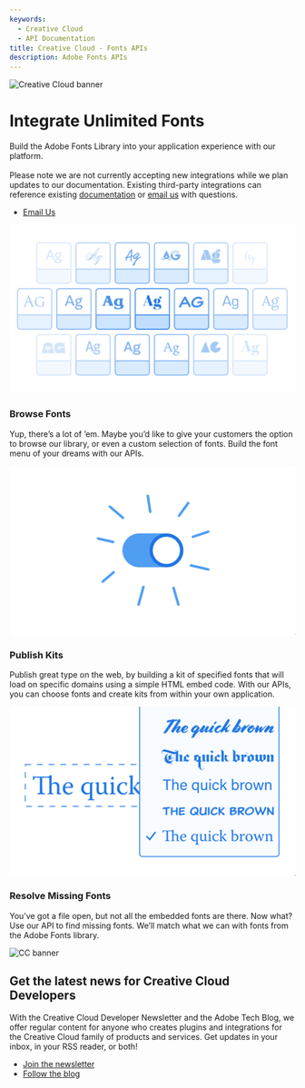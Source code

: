 ```yaml
---
keywords:
  - Creative Cloud
  - API Documentation
title: Creative Cloud - Fonts APIs
description: Adobe Fonts APIs
---
```


<Hero slots="image, heading, text, buttons" variant="halfwidth" />

![Creative Cloud banner](https://adobe.io/shared/images/cc-hero.png)

# Integrate Unlimited Fonts

Build the Adobe Fonts Library into your application experience with our platform. <br /><br /> Please note we are not currently accepting new integrations while we plan updates to our documentation. Existing third-party integrations can reference existing [documentation](https://www.adobe.io/apis/creativecloud/adobe-fonts/docs.html) or [email us](mailto:fontintegrations@adobe.com) with questions.

- [Email Us](mailto:fontintegrations@adobe.com)

<TextBlock slots="image, heading, text" width="33%" theme="light" isCentered />

![Fonts old graphic 1](images/fonts01.png)

### Browse Fonts

Yup, there’s a lot of ’em. Maybe you’d like to give your customers the option to browse our library, or even a custom selection of fonts. Build the font menu of your dreams with our APIs.

<TextBlock slots="image, heading, text" width="33%" theme="light" isCentered />

![Fonts old graphic 2](images/fonts02.png)

### Publish Kits

Publish great type on the web, by building a kit of specified fonts that will load on specific domains using a simple HTML embed code. With our APIs, you can choose fonts and create kits from within your own application.

<TextBlock slots="image, heading, text" width="33%" theme="light" isCentered />

![Fonts old graphic 3](images/fonts03.png)

### Resolve Missing Fonts

You’ve got a file open, but not all the embedded fonts are there. Now what? Use our API to find missing fonts. We’ll match what we can with fonts from the Adobe Fonts library.

<SummaryBlock slots="image, heading, text, buttons" background="rgb(9, 90, 186)" />

![CC banner](https://adobe.io/shared/images/cc-banner.png)

## Get the latest news for Creative Cloud Developers

With the Creative Cloud Developer Newsletter and the Adobe Tech Blog, we offer regular content for anyone who creates plugins and integrations for the Creative Cloud family of products and services. Get updates in your inbox, in your RSS reader, or both!

- [Join the newsletter](http://adobe.ly/devnews)
- [Follow the blog](https://medium.com/adobetech)
